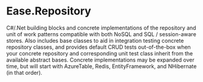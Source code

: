 # Ease.Repository
C#/.Net building blocks and concrete implementations of the repository and unit of work patterns compatible with both NoSQL and SQL / session-aware stores. Also includes base classes to aid in integration testing concrete repository classes, and provides default CRUD tests out-of-the-box when your concrete repository and corresponding unit test class inherit from the available abstract bases. Concrete implementations may be expanded over time, but will start with AzureTable, Redis, EntityFramework, and NHibernate (in that order).
